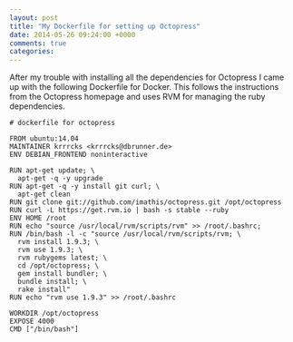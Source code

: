 ```yaml
---
layout: post
title: "My Dockerfile for setting up Octopress"
date: 2014-05-26 09:24:00 +0000
comments: true
categories: 
---
```

After my trouble with installing all the dependencies for Octopress I 
came up with the following Dockerfile for Docker. This follows the 
instructions from the Octopress homepage and uses RVM for managing the
ruby dependencies.

```
# dockerfile for octopress

FROM ubuntu:14.04
MAINTAINER krrrcks <krrrcks@dbrunner.de>
ENV DEBIAN_FRONTEND noninteractive

RUN apt-get update; \
  apt-get -q -y upgrade
RUN apt-get -q -y install git curl; \
  apt-get clean
RUN git clone git://github.com/imathis/octopress.git /opt/octopress
RUN curl -L https://get.rvm.io | bash -s stable --ruby
ENV HOME /root
RUN echo "source /usr/local/rvm/scripts/rvm" >> /root/.bashrc; 
RUN /bin/bash -l -c "source /usr/local/rvm/scripts/rvm; \
  rvm install 1.9.3; \
  rvm use 1.9.3; \
  rvm rubygems latest; \
  cd /opt/octopress; \
  gem install bundler; \
  bundle install; \
  rake install" 
RUN echo "rvm use 1.9.3" >> /root/.bashrc

WORKDIR /opt/octopress
EXPOSE 4000
CMD ["/bin/bash"] 
```

